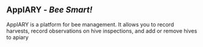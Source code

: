 ## AppIARY - *Bee Smart!*

AppIARY is a platform for bee management. It allows you to record harvests, record observations on hive inspections, and add or remove hives to apiary
